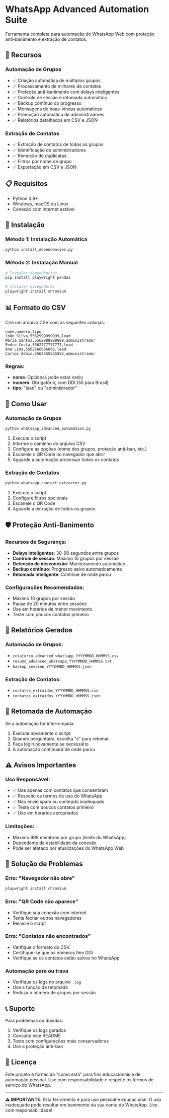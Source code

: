 # WhatsApp Advanced Automation Suite

Ferramenta completa para automação do WhatsApp Web com proteção anti-banimento e extração de contatos.

## 🚀 Recursos

### Automação de Grupos
- ✅ Criação automática de múltiplos grupos
- ✅ Processamento de milhares de contatos
- ✅ Proteção anti-banimento com delays inteligentes
- ✅ Controle de sessão e retomada automática
- ✅ Backup contínuo do progresso
- ✅ Mensagens de boas-vindas automáticas
- ✅ Promoção automática de administradores
- ✅ Relatórios detalhados em CSV e JSON

### Extração de Contatos
- ✅ Extração de contatos de todos os grupos
- ✅ Identificação de administradores
- ✅ Remoção de duplicatas
- ✅ Filtros por nome de grupo
- ✅ Exportação em CSV e JSON

## 📋 Requisitos

- Python 3.8+
- Windows, macOS ou Linux
- Conexão com internet estável

## 🔧 Instalação

### Método 1: Instalação Automática
```bash
python install_dependencies.py
```

### Método 2: Instalação Manual
```bash
# Instalar dependências
pip install playwright pandas

# Instalar navegadores
playwright install chromium
```

## 📊 Formato do CSV

Crie um arquivo CSV com as seguintes colunas:

```csv
nome,numero,tipo
João Silva,5562999999999,lead
Maria Santos,5562888888888,administrador
Pedro Costa,5562777777777,lead
Ana Lima,5562666666666,lead
Carlos Admin,5562555555555,administrador
```

### Regras:
- **nome**: Opcional, pode estar vazio
- **numero**: Obrigatório, com DDI (55 para Brasil)
- **tipo**: "lead" ou "administrador"

## 🤖 Como Usar

### Automação de Grupos
```bash
python whatsapp_advanced_automation.py
```

1. Execute o script
2. Informe o caminho do arquivo CSV
3. Configure as opções (nome dos grupos, proteção anti-ban, etc.)
4. Escaneie o QR Code no navegador que abrir
5. Aguarde a automação processar todos os contatos

### Extração de Contatos
```bash
python whatsapp_contact_extractor.py
```

1. Execute o script
2. Configure filtros opcionais
3. Escaneie o QR Code
4. Aguarde a extração de todos os grupos

## 🛡️ Proteção Anti-Banimento

### Recursos de Segurança:
- **Delays inteligentes**: 30-90 segundos entre grupos
- **Controle de sessão**: Máximo 10 grupos por sessão
- **Detecção de desconexão**: Monitoramento automático
- **Backup contínuo**: Progresso salvo automaticamente
- **Retomada inteligente**: Continue de onde parou

### Configurações Recomendadas:
- Máximo 10 grupos por sessão
- Pausa de 20 minutos entre sessões
- Use em horários de menor movimento
- Teste com poucos contatos primeiro

## 📄 Relatórios Gerados

### Automação de Grupos:
- `relatorio_advanced_whatsapp_YYYYMMDD_HHMMSS.csv`
- `resumo_advanced_whatsapp_YYYYMMDD_HHMMSS.txt`
- `backup_session_YYYYMMDD_HHMMSS.json`

### Extração de Contatos:
- `contatos_extraidos_YYYYMMDD_HHMMSS.csv`
- `contatos_extraidos_YYYYMMDD_HHMMSS.json`

## 🔄 Retomada de Automação

Se a automação for interrompida:

1. Execute novamente o script
2. Quando perguntado, escolha "s" para retomar
3. Faça login novamente se necessário
4. A automação continuará de onde parou

## ⚠️ Avisos Importantes

### Uso Responsável:
- ✅ Use apenas com contatos que consentiram
- ✅ Respeite os termos de uso do WhatsApp
- ✅ Não envie spam ou conteúdo inadequado
- ✅ Teste com poucos contatos primeiro
- ✅ Use em horários apropriados

### Limitações:
- Máximo 999 membros por grupo (limite do WhatsApp)
- Dependente da estabilidade da conexão
- Pode ser afetado por atualizações do WhatsApp Web

## 🐛 Solução de Problemas

### Erro: "Navegador não abre"
```bash
playwright install chromium
```

### Erro: "QR Code não aparece"
- Verifique sua conexão com internet
- Tente fechar outros navegadores
- Reinicie o script

### Erro: "Contatos não encontrados"
- Verifique o formato do CSV
- Certifique-se que os números têm DDI
- Verifique se os contatos estão salvos no WhatsApp

### Automação para ou trava
- Verifique os logs no arquivo `.log`
- Use a função de retomada
- Reduza o número de grupos por sessão

## 📞 Suporte

Para problemas ou dúvidas:

1. Verifique os logs gerados
2. Consulte este README
3. Teste com configurações mais conservadoras
4. Use a proteção anti-ban

## 📜 Licença

Este projeto é fornecido "como está" para fins educacionais e de automação pessoal. Use com responsabilidade e respeite os termos de serviço do WhatsApp.

---

**⚠️ IMPORTANTE**: Esta ferramenta é para uso pessoal e educacional. O uso inadequado pode resultar em banimento da sua conta do WhatsApp. Use com responsabilidade!